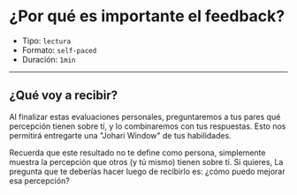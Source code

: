 # ¿Por qué es importante el feedback?

* Tipo: `lectura`
* Formato: `self-paced`
* Duración: `1min`

***

## ¿Qué voy a recibir?

Al finalizar estas evaluaciones personales, preguntaremos a tus pares qué
percepción tienen sobre tí, y lo combinaremos con tus respuestas. Esto nos
permitirá entregarte una "Johari Window" de tus habilidades.

Recuerda que este resultado no te define como persona, simplemente muestra la
percepción que otros (y tú mismo) tienen sobre tí. Si quieres, La pregunta que
te deberías hacer luego de recibirlo es: ¿cómo puedo mejorar esa percepción?
